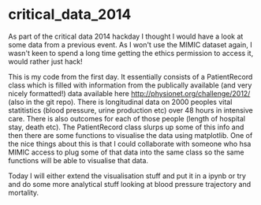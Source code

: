critical_data_2014
==================

As part of the critical data 2014 hackday I thought I would have a look at some data from a previous event. As I won't use the MIMIC dataset again, I wasn't keen to spend a long time getting the ethics permission to access it, would rather just hack!

This is my code from the first day. It essentially consists of a PatientRecord class which is filled with information from the publically available (and very nicely formatted!) data available here http://physionet.org/challenge/2012/ (also in the git repo). There is longitudinal data on 2000 peoples vital statitistics (blood pressure, urine production etc) over 48 hours in intensive care. There is also outcomes for each of those people (length of hospital stay, death etc). The PatientRecord class slurps up some of this info and then there are some functions to visualise the data using matplotlib. One of the nice things about this is that I could collaborate with someone who hsa MIMIC access to plug some of that data into the same class so the same functions will be able to visualise that data.

Today I will either extend the visualisation stuff and put it in a ipynb or try and do some more analytical stuff looking at blood pressure trajectory and mortality.
